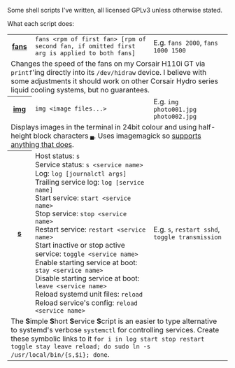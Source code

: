 Some shell scripts I've written, all licensed GPLv3 unless otherwise stated.

What each script does:

<table>
	<tr>
		<th><a href="fans">fans</a></th>
		<td><code>fans &lt;rpm of first fan&gt; [rpm of second fan, if omitted first arg is applied to both fans]</code></td>
		<td>E.g. <code>fans 2000</code>, <code>fans 1000 1500</code></td>
	</tr>
	<tr>
		<td colspan=3>Changes the speed of the fans on my Corsair H110i GT via <code>printf</code>'ing directly into its <code>/dev/hidraw</code> device. I believe with some adjustments it should work on other Corsair Hydro series liquid cooling systems, but no guarantees.</td>
	</tr>
	<tr>
		<th><a href="img">img</a></th>
		<td><code>img &lt;image files...&gt;</code></td>
		<td>E.g. <code>img photo001.jpg photo002.jpg</code></td>
	</tr>
	<tr>
		<td colspan=3>Displays images in the terminal in 24bit colour and using half-height block characters <code>▄</code>. Uses imagemagick so <a href="https://www.imagemagick.org/script/formats.php#supported">supports anything that does</a>.</td>
	</tr>
	<tr>
		<th><a href="s">s</a></th>
		<td>
      Host status: <code>s</code><br>
			Service status: <code>s &lt;service name&gt;</code><br>
			Log: <code>log [journalctl args]</code><br>
      Trailing service log: <code>log [service name]</code><br>
			Start service: <code>start &lt;service name&gt;</code><br>
			Stop service: <code>stop &lt;service name&gt;</code><br>
			Restart service: <code>restart &lt;service name&gt;</code><br>
			Start inactive or stop active service: <code>toggle &lt;service name&gt;</code><br>
			Enable starting service at boot: <code>stay &lt;service name&gt;</code><br>
			Disable starting service at boot: <code>leave &lt;service name&gt;</code><br>
			Reload systemd unit files: <code>reload</code><br>
			Reload service's config: <code>reload &lt;service name&gt;</code>
		</td>
		<td>E.g. <code>s</code>, <code>restart sshd</code>, <code>toggle transmission</code></td>
	</tr>
	<tr>
		<td colspan=3>The <b>S</b>imple <b>S</b>hort <b>S</b>ervice <b>S</b>cript is an easier to type alternative to systemd's verbose <code>systemctl</code> for controlling services. Create these symbolic links to it <code>for i in log start stop restart toggle stay leave reload; do sudo ln -s /usr/local/bin/{s,$i}; done</code>.</td>
	</tr>
	<!-- Template to copy'n'paste
	<tr>
		<th></th>
		<td><code></code></td>
		<td>E.g. <code></code></td>
	</tr>
	<tr>
		<td colspan=3></td>
	</tr>
	-->
</table>
